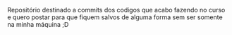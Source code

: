 Repositório destinado a commits dos codigos que acabo fazendo no curso e quero postar para que fiquem salvos de alguma forma sem ser somente na minha máquina ;D
